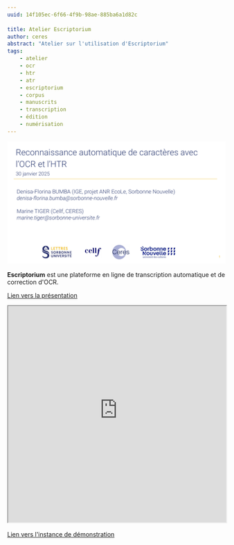 ```yaml
---
uuid: 14f105ec-6f66-4f9b-98ae-885ba6a1d82c

title: Atelier Escriptorium
author: ceres
abstract: "Atelier sur l'utilisation d'Escriptorium"
tags:
    - atelier
    - ocr
    - htr
    - atr
    - escriptorium
    - corpus
    - manuscrits
    - transcription
    - édition
    - numérisation
---
```


![](atelier_escriptorium.png)

**Escriptorium** est une plateforme en ligne de transcription
automatique et de correction d'OCR.

[Lien vers la présentation](atelier_escriptorium.pdf)
<iframe src="https://ceres.sorbonne-universite.fr/6525f4dace59b03bda87a38d45ca630f/atelier_escriptorium.pdf" type="application/pdf" width="100%" height="500px">
    <p>Vous pouvez <a href="atelier_escriptorium.pdf">télécharger le PDF</a>.</p>
</iframe>

[Lien vers l'instance de démonstration](https://atelier-escriptorium.marceau-h.fr)
